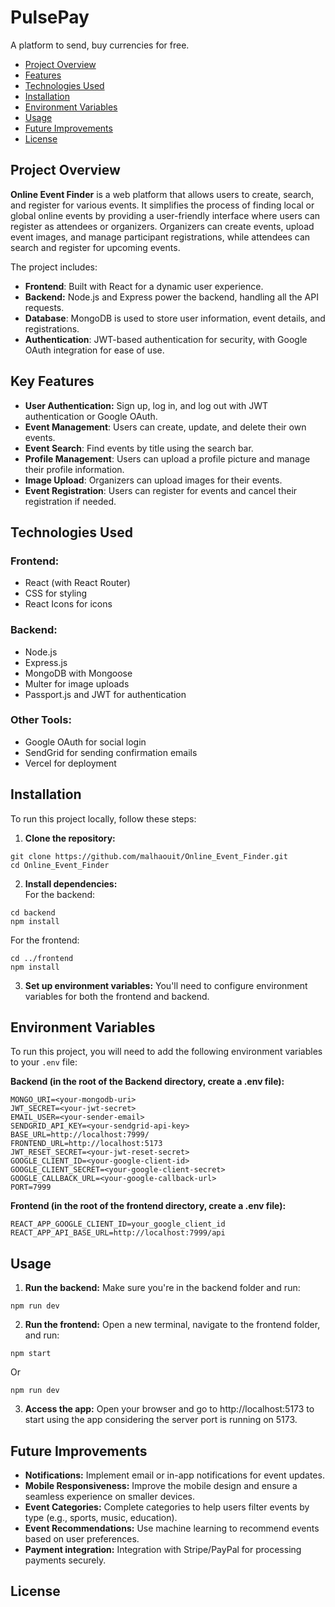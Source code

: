 # PulsePay
A platform to send, buy currencies for free.  

- [Project Overview](#project-overview)
- [Features](#features)
- [Technologies Used](#technologies-used)
- [Installation](#installation)
- [Environment Variables](#environment-variables)
- [Usage](#usage)
- [Future Improvements](#future-improvements)
- [License](#license)

## Project Overview
**Online Event Finder** is a web platform that allows users to create, search, and register for various events. It simplifies the process of finding local or global online events by providing a user-friendly interface where users can register as attendees or organizers. Organizers can create events, upload event images, and manage participant registrations, while attendees can search and register for upcoming events.  

The project includes:

- **Frontend**: Built with React for a dynamic user experience.
- **Backend:** Node.js and Express power the backend, handling all the API requests.
- **Database**: MongoDB is used to store user information, event details, and registrations.
- **Authentication**: JWT-based authentication for security, with Google OAuth integration for ease of use.

## Key Features

- **User Authentication:** Sign up, log in, and log out with JWT authentication or Google OAuth.
- **Event Management**: Users can create, update, and delete their own events.
- **Event Search**: Find events by title using the search bar.
- **Profile Management**: Users can upload a profile picture and manage their profile information.
- **Image Upload**: Organizers can upload images for their events.
- **Event Registration**: Users can register for events and cancel their registration if needed.

## Technologies Used

### Frontend:

- React (with React Router)
- CSS for styling
- React Icons for icons

### Backend:

- Node.js
- Express.js
- MongoDB with Mongoose
- Multer for image uploads
- Passport.js and JWT for authentication

### Other Tools:

- Google OAuth for social login
- SendGrid for sending confirmation emails
- Vercel for deployment

## Installation
To run this project locally, follow these steps:

1. **Clone the repository:**

```
git clone https://github.com/malhaouit/Online_Event_Finder.git
cd Online_Event_Finder
```

2. **Install dependencies:**  
For the backend:  

```
cd backend
npm install
```  

For the frontend:

```
cd ../frontend
npm install
```  

3. **Set up environment variables:** You'll need to configure environment variables for both the frontend and backend.

## Environment Variables

To run this project, you will need to add the following environment variables to your `.env` file:

**Backend (in the root of the Backend directory, create a .env file):**

```
MONGO_URI=<your-mongodb-uri>
JWT_SECRET=<your-jwt-secret>
EMAIL_USER=<your-sender-email>
SENDGRID_API_KEY=<your-sendgrid-api-key>
BASE_URL=http://localhost:7999/
FRONTEND_URL=http://localhost:5173
JWT_RESET_SECRET=<your-jwt-reset-secret>
GOOGLE_CLIENT_ID=<your-google-client-id>
GOOGLE_CLIENT_SECRET=<your-google-client-secret>
GOOGLE_CALLBACK_URL=<your-google-callback-url>
PORT=7999
```  

**Frontend (in the root of the frontend directory, create a .env file):**

```
REACT_APP_GOOGLE_CLIENT_ID=your_google_client_id
REACT_APP_API_BASE_URL=http://localhost:7999/api
```

## Usage

1. **Run the backend:** Make sure you're in the backend folder and run:

```
npm run dev  
```

2. **Run the frontend:** Open a new terminal, navigate to the frontend folder, and run:

```
npm start
```
Or  
```
npm run dev  
```  

3. **Access the app:** Open your browser and go to http://localhost:5173 to start using the app considering the server port is running on 5173.

## Future Improvements
- **Notifications:** Implement email or in-app notifications for event updates.
- **Mobile Responsiveness:** Improve the mobile design and ensure a seamless experience on smaller devices.
- **Event Categories:** Complete categories to help users filter events by type (e.g., sports, music, education).
- **Event Recommendations:** Use machine learning to recommend events based on user preferences.
- **Payment integration:** Integration with Stripe/PayPal for processing payments securely. 

## License
